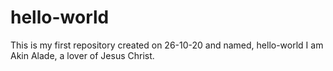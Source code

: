 # hello-world
This is my first repository created on 26-10-20 and named, hello-world
I am Akin Alade, a lover of Jesus Christ.
